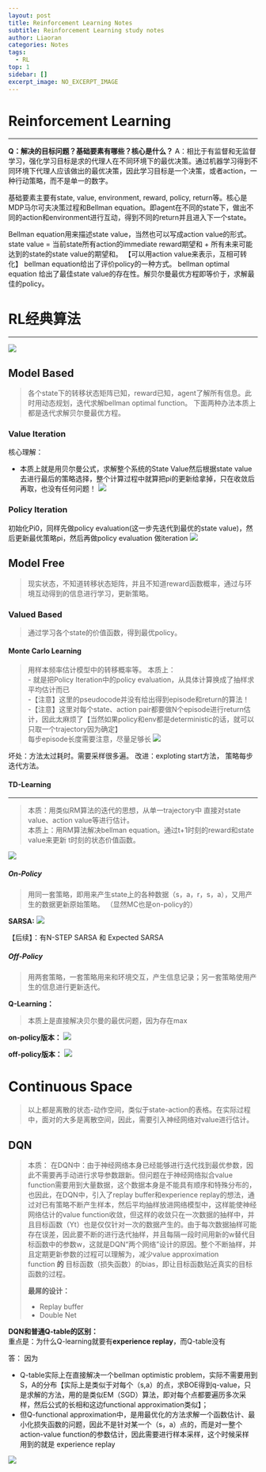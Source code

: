 ```yaml
---
layout: post
title: Reinforcement Learning Notes
subtitle: Reinforcement Learning study notes
author: Liaoran
categories: Notes
tags:
  - RL
top: 1
sidebar: []
excerpt_image: NO_EXCERPT_IMAGE
---
```


# Reinforcement Learning
***

**Q：解决的目标问题？基础要素有哪些？核心是什么？**
A：相比于有监督和无监督学习，强化学习目标是求的代理人在不同环境下的最优决策。通过机器学习得到不同环境下代理人应该做出的最优决策，因此学习目标是一个决策，或者action，一种行动策略，而不是单一的数字。

基础要素主要有state, value, environment, reward, policy, return等。核心是MDP马尔可夫决策过程和Bellman equation。即agent在不同的state下，做出不同的action和environment进行互动，得到不同的return并且进入下一个state。

Bellman equation用来描述state value，当然也可以写成action value的形式。
state value = 当前state所有action的immediate reward期望和 + 所有未来可能达到的state的state value的期望和。  【可以用action value来表示，互相可转化】
bellman equation给出了评价policy的一种方式。
bellman optimal equation 给出了最佳state value的存在性。解贝尔曼最优方程即等价于，求解最佳的policy。

# RL经典算法
***
![](assets/images/blog-img/2023-11-26-Reinforcement-Learning-Notes/image-20231126222441221.png)


## Model Based
> 各个state下的转移状态矩阵已知，reward已知，agent了解所有信息。此时用动态规划，迭代求解bellman optimal function。
> 下面两种办法本质上都是迭代求解贝尔曼最优方程。
### Value Iteration
核心理解：
- 本质上就是用贝尔曼公式，求解整个系统的State Value然后根据state value去进行最后的策略选择，整个计算过程中就算把pi的更新给拿掉，只在收敛后再取，也没有任何问题！
![](/assets/images/blog-img/2023-11-26-Reinforcement-Learning-Notes/image-20231126223454823.png)

### Policy Iteration
初始化Pi0，同样先做policy evaluation(这一步先迭代到最优的state value)，然后更新最优策略pi，然后再做policy evaluation 做iteration
![](assets/images/blog-img/2023-11-26-Reinforcement-Learning-Notes/image-20231126223506754.png)

## Model Free
> 现实状态，不知道转移状态矩阵，并且不知道reward函数概率，通过与环境互动得到的信息进行学习，更新策略。 

### Valued Based
> 通过学习各个state的价值函数，得到最优policy。

#### Monte Carlo Learning
> 用样本频率估计模型中的转移概率等。
> 本质上：  
	- 就是把Policy Iteration中的policy evaluation，从具体计算换成了抽样求平均估计而已  
	-【注意】这里的pseudocode并没有给出得到episode和return的算法！  
	-【注意】这里对每个state、action pair都要做N个episode进行return估计，因此太麻烦了【当然如果policy和env都是deterministic的话，就可以只取一个trajectory因为确定】  
	每步episode长度需要注意，尽量足够长
![](assets/images/blog-img/2023-11-26-Reinforcement-Learning-Notes/image-20231126223847002.png)

坏处：方法太过耗时。需要采样很多遍。
改进：exploting start方法， 策略每步迭代方法。

#### TD-Learning
***
>  本质：用类似RM算法的迭代的思想，从单一trajectory中 直接对state value、action value等进行估计。  
>  本质上：用RM算法解决bellman equation。通过t+1时刻的reward和state value来更新 t时刻的状态价值函数。

![](assets/images/blog-img/2023-11-26-Reinforcement-Learning-Notes/image-20231126224845091.png)


##### On-Policy
> 用同一套策略，即用来产生state上的各种数据（s，a，r，s，a），又用产生的数据更新原始策略。
> （显然MC也是on-policy的）

**SARSA:**
![](assets/images/blog-img/2023-11-26-Reinforcement-Learning-Notes/image-20231126225122263.png)

【后续】：有N-STEP SARSA 和 Expected SARSA

##### Off-Policy
> 用两套策略，一套策略用来和环境交互，产生信息记录；另一套策略使用产生的信息进行更新迭代。

**Q-Learning：**
>  本质上是直接解决贝尔曼的最优问题，因为存在max

**on-policy版本：**
![](assets/images/blog-img/2023-11-26-Reinforcement-Learning-Notes/image-20231126225532649.png)

**off-policy版本：**
![](assets/images/blog-img/2023-11-26-Reinforcement-Learning-Notes/image-20231126225542502.png)



# Continuous Space
>  以上都是离散的状态-动作空间，类似于state-action的表格。在实际过程中，面对的大多是离散空间，因此，需要引入神经网络对value进行估计。


## DQN
>  本质：
>  在DQN中：由于神经网络本身已经能够进行迭代找到最优参数，因此不需要再手动进行求导参数跟新。但问题在于神经网络拟合value function需要用到大量数据，这个数据本身是不能具有顺序和特殊分布的，也因此，在DQN中，引入了replay buffer和experience replay的想法，通过对已有策略不断产生样本，然后平均抽样放进网络模型中，这样能使神经网络估计的value function收敛，但这样的收敛只在一次数据的抽样中，并且目标函数（Yt）也是仅仅针对一次的数据产生的。由于每次数据抽样可能存在误差，因此要不断的进行迭代抽样，并且每隔一段时间用新的w替代目标函数中的参数w，这就是DQN“两个网络”设计的原因。整个不断抽样，并且定期更新参数的过程可以理解为，减少value approximation function **的** 目标函数（损失函数）的bias，即让目标函数贴近真实的目标函数的过程。
>  
>  **最屌的设计：**
> 	 - Replay buffer
> 	 - Double Net

**DQN和普通Q-table的区别：**  
重点是：为什么Q-learning就要有**experience replay**，而Q-table没有

答： 因为  
- Q-table实际上在直接解决一个bellman optimistic problem，实际不需要用到S，A的分布【实际上是类似于对每个（s,a）的点，求BOE得到q-value，只是求解的方法，用的是类似EM（SGD）算法，即对每个点都要遍历多次采样，然后公式的长相和这边functional approximation类似】；  
- 但Q-functional approximation中，是用最优化的方法求解一个函数估计、最小化损失函数的问题，因此不是针对某一个（s，a）点的，而是对一整个action-value function的参数估计，因此需要进行样本采样，这个时候采样 用到的就是 experience replay

![](assets/images/blog-img/2023-11-26-Reinforcement-Learning-Notes/image-20231126233134971.png)


